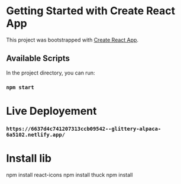# Getting Started with Create React App

This project was bootstrapped with [Create React App](https://github.com/facebook/create-react-app).

## Available Scripts

In the project directory, you can run:

### `npm start`

# Live Deployement
### `https://6637d4c741207313ccb09542--glittery-alpaca-6a5102.netlify.app/`

# Install lib
npm install react-icons
npm install thuck 
npm install
